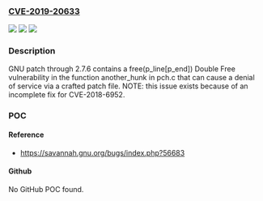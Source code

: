 ### [CVE-2019-20633](https://cve.mitre.org/cgi-bin/cvename.cgi?name=CVE-2019-20633)
![](https://img.shields.io/static/v1?label=Product&message=n%2Fa&color=blue)
![](https://img.shields.io/static/v1?label=Version&message=n%2Fa&color=blue)
![](https://img.shields.io/static/v1?label=Vulnerability&message=n%2Fa&color=brighgreen)

### Description

GNU patch through 2.7.6 contains a free(p_line[p_end]) Double Free vulnerability in the function another_hunk in pch.c that can cause a denial of service via a crafted patch file. NOTE: this issue exists because of an incomplete fix for CVE-2018-6952.

### POC

#### Reference
- https://savannah.gnu.org/bugs/index.php?56683

#### Github
No GitHub POC found.

